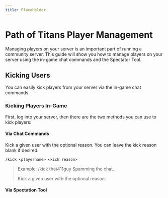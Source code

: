 ```yaml
---
title: PlaceHolder
---
```


# Path of Titans Player Management

Managing players on your server is an important part of running a community server. This guide will show you how to manage players on your server using the in-game chat commands and the Spectator Tool.

## Kicking Users

You can easily kick players from your server via the in-game chat commands.

### Kicking Players In-Game

First, log into your server, then there are the two methods you can use to kick players:

#### Via Chat Commands

Kick a given user with the optional reason. You can leave the kick reason blank if desired.

`/kick <playername> <kick reason>`

> Example: /kick that411guy Spamming the chat.
>
> Kick a given user with the optional reason.

#### Via Spectation Tool
